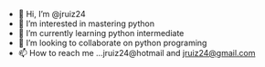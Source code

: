 - 👋 Hi, I’m @jruiz24
- 👀 I’m interested in mastering python
- 🌱 I’m currently learning python intermediate
- 💞️ I’m looking to collaborate on python programing
- 📫 How to reach me ...jruiz24@hotmail and jruiz24@gmail.com

<!---
jruiz24/jruiz24 is a ✨ special ✨ repository because its `README.md` (this file) appears on your GitHub profile.
You can click the Preview link to take a look at your changes.
--->
